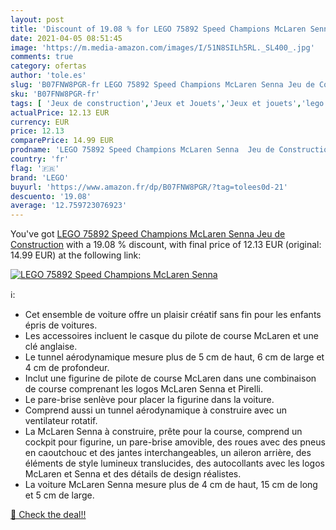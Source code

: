 ```yaml
---
layout: post
title: 'Discount of 19.08 % for LEGO 75892 Speed Champions McLaren Senna'
date: 2021-04-05 08:51:45
image: 'https://m.media-amazon.com/images/I/51N8SILh5RL._SL400_.jpg'
comments: true
category: ofertas
author: 'tole.es'
slug: 'B07FNW8PGR-fr LEGO 75892 Speed Champions McLaren Senna Jeu de Construction'
sku: 'B07FNW8PGR-fr'
tags: [ 'Jeux de construction','Jeux et Jouets','Jeux et jouets','lego', ]
actualPrice: 12.13 EUR
currency: EUR
price: 12.13
comparePrice: 14.99 EUR
prodname: 'LEGO 75892 Speed Champions McLaren Senna  Jeu de Construction'
country: 'fr'
flag: '🇫🇷'
brand: 'LEGO'
buyurl: 'https://www.amazon.fr/dp/B07FNW8PGR/?tag=tolees0d-21'
descuento: '19.08'
average: '12.759723076923'
---
```


You've got [LEGO 75892 Speed Champions McLaren Senna  Jeu de Construction](https://www.amazon.fr/dp/B07FNW8PGR/?tag=tolees0d-21) with a  19.08 % discount, with final price of 12.13 EUR (original: 14.99 EUR) at the following link:

[![LEGO 75892 Speed Champions McLaren Senna](https://m.media-amazon.com/images/I/51N8SILh5RL._SL400_.jpg)](https://www.amazon.fr/dp/B07FNW8PGR/?tag=tolees0d-21)

ℹ️:

- Cet ensemble de voiture offre un plaisir créatif sans fin pour les enfants épris de voitures.
- Les accessoires incluent le casque du pilote de course McLaren et une clé anglaise.
- Le tunnel aérodynamique mesure plus de 5 cm de haut, 6 cm de large et 4 cm de profondeur.
- Inclut une figurine de pilote de course McLaren dans une combinaison de course comprenant les logos McLaren Senna et Pirelli.
- Le pare-brise senlève pour placer la figurine dans la voiture.
- Comprend aussi un tunnel aérodynamique à construire avec un ventilateur rotatif.
- La McLaren Senna à construire, prête pour la course, comprend un cockpit pour figurine, un pare-brise amovible, des roues avec des pneus en caoutchouc et des jantes interchangeables, un aileron arrière, des éléments de style lumineux translucides, des autocollants avec les logos McLaren et Senna et des détails de design réalistes.
- La voiture McLaren Senna mesure plus de 4 cm de haut, 15 cm de long et 5 cm de large.

[🛒 Check the deal!!](https://www.amazon.fr/dp/B07FNW8PGR/?tag=tolees0d-21)
